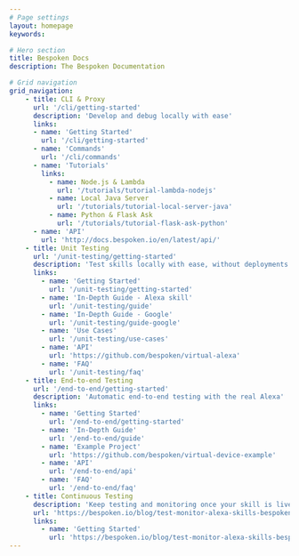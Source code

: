 ```yaml
---
# Page settings
layout: homepage
keywords:

# Hero section
title: Bespoken Docs
description: The Bespoken Documentation

# Grid navigation
grid_navigation:
    - title: CLI & Proxy
      url: '/cli/getting-started'
      description: 'Develop and debug locally with ease'
      links:
      - name: 'Getting Started'
        url: '/cli/getting-started'
      - name: 'Commands'
        url: '/cli/commands'
      - name: 'Tutorials'
        links:
          - name: Node.js & Lambda
            url: '/tutorials/tutorial-lambda-nodejs'
          - name: Local Java Server
            url: '/tutorials/tutorial-local-server-java'
          - name: Python & Flask Ask
            url: '/tutorials/tutorial-flask-ask-python'
      - name: 'API'
        url: 'http://docs.bespoken.io/en/latest/api/'
    - title: Unit Testing
      url: '/unit-testing/getting-started'
      description: 'Test skills locally with ease, without deployments'
      links:
        - name: 'Getting Started'
          url: '/unit-testing/getting-started'
        - name: 'In-Depth Guide - Alexa skill'
          url: '/unit-testing/guide'
        - name: 'In-Depth Guide - Google'
          url: '/unit-testing/guide-google'
        - name: 'Use Cases'
          url: '/unit-testing/use-cases'
        - name: 'API'
          url: 'https://github.com/bespoken/virtual-alexa'
        - name: 'FAQ'
          url: '/unit-testing/faq'
    - title: End-to-end Testing
      url: '/end-to-end/getting-started'
      description: 'Automatic end-to-end testing with the real Alexa'
      links:
        - name: 'Getting Started'
          url: '/end-to-end/getting-started'
        - name: 'In-Depth Guide'
          url: '/end-to-end/guide'
        - name: 'Example Project'
          url: 'https://github.com/bespoken/virtual-device-example'
        - name: 'API'
          url: '/end-to-end/api'
        - name: 'FAQ'
          url: '/end-to-end/faq'
    - title: Continuous Testing
      description: 'Keep testing and monitoring once your skill is live'
      url: 'https://bespoken.io/blog/test-monitor-alexa-skills-bespoken/'
      links:
        - name: 'Getting Started'
          url: 'https://bespoken.io/blog/test-monitor-alexa-skills-bespoken/'        
---
```

